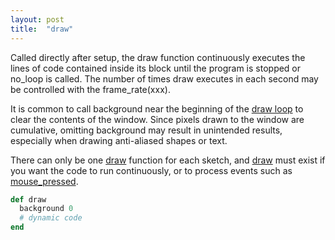 ```yaml
---
layout: post
title:  "draw"
---
```

Called directly after setup, the draw function continuously executes the lines of code contained inside its block until the program is stopped or no_loop is called. The number of times draw executes in each second may be controlled with the frame_rate(xxx).

It is common to call background near the beginning of the [draw loop][draw] to clear the contents of the window. Since pixels drawn to the window are cumulative, omitting background may result in unintended results, especially when drawing anti-aliased shapes or text.

There can only be one [draw][draw] function for each sketch, and [draw][draw] must exist if you want the code to run continuously, or to process events such as [mouse_pressed][mouse_pressed].

```ruby
def draw
  background 0
  # dynamic code
end
```

[draw]:https://processing.org/reference/draw_.html
[mouse_pressed]:https://processing.org/reference/mousePressed_.html

